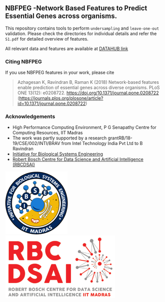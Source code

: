 ## NBFPEG -Network Based Features to Predict Essential Genes across organisms.
This repository contains tools to perform `undersampling` and `leave-one-out`
validation. Please check the directories for individual details and refer the
`S1.pdf` for detailed overview of features.

All relevant data and features are available at [DATAHUB link](https://datahub.io/karthik1290/nbfpeg-data)

### Citing NBFPEG
If you use NBFPEG features in your work, please cite
>Azhagesan K, Ravindran B, Raman K (2018) Network-based features enable prediction of essential genes across diverse organisms. PLoS ONE 13(12): e0208722. https://doi.org/10.1371/journal.pone.0208722 (https://journals.plos.org/plosone/article?id=10.1371/journal.pone.0208722)


### Acknowledgements
* High Performance Computing Environment, P G Senapathy Centre for Computing Resources, IIT Madras
* The work was partly supported by a research grantRB/18-19/CSE/002/INTI/BRAV from Intel Technology India Pvt Ltd to B Ravindran
* [Initiative for Biological Systems Engineering](https://ibse.iitm.ac.in/)
* [Robert Bosch Centre for Data Science and Artificial Intelligence (RBCDSAI)](https://rbcdsai.iitm.ac.in/)

<img title="IBSE logo" src="https://github.com/RBC-DSAI-IITM/rbc-dsai-iitm.github.io/blob/master/images/IBSE_logo.png" height="200" width="200"><img title="RBC-DSAI logo" src="https://github.com/RBC-DSAI-IITM/rbc-dsai-iitm.github.io/blob/master/images/logo.jpg" height="200" width="351">
